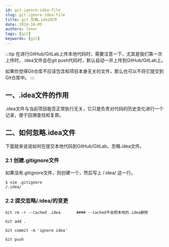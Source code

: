 ```yaml
---
id: git-ignore-idea-file
slug: git-ignore-idea-file
title: git 忽略.idea文件
date: 2024-10-05
authors: loner
tags: [git]
keywords: [git]
---
```


<!-- truncate -->
:::tip
在进行GitHub/GitLab上传本地代码时，需要注意一下，尤其是我们第一次上传时，.idea文件会在git push代码时，默认自动一并上传到GitHub/GitLab上。

如果你觉得Git仓库不应该包含和项目本身无关的文件，那么也可以不将它提交到Git仓库中。
:::

## 一、.idea文件的作用
.idea文件与当前项目能否正常执行无关，它只是负责对代码的历史变化进行一个记录，便于回溯查找和复原。

## 二、如何忽略.idea文件
下面就来说说如何在提交本地代码到GitHub/GitLab，忽略.idea文件。

### 2.1 创建.gitignore文件
如果没有.gitignore文件，则创建一个，然后写上 /.idea/ 这一行。
```shell
$ vim .gitignore
/.idea/
```

### 2.2 提交忽略/.idea/的变更
```shell
Git rm -r --cached .idea       #### --cached不会把本地的.idea删除
 
Git add .
 
Git commit -m 'ignore idea'
 
Git push
```